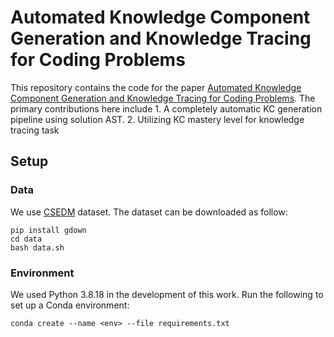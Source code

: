 # Automated Knowledge Component Generation and Knowledge Tracing for Coding Problems
This repository contains the code for the paper <a href="https://arxiv.org/abs/2502.18632">Automated Knowledge Component Generation and Knowledge Tracing for Coding Problems</a>. The primary contributions here include 1. A completely automatic KC generation pipeline using solution AST. 2. Utilizing KC mastery level for knowledge tracing task 

## Setup

### Data
We use [CSEDM](https://sites.google.com/ncsu.edu/csedm-dc-2021/) dataset. The dataset can be downloaded as follow:
```
pip install gdown
cd data
bash data.sh
```

### Environment
We used Python 3.8.18 in the development of this work. Run the following to set up a Conda environment:
```
conda create --name <env> --file requirements.txt
```

